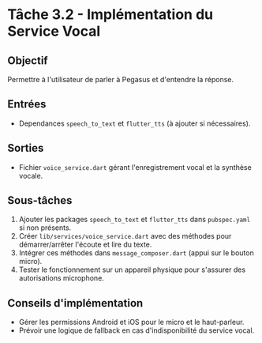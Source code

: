 # Tâche 3.2 - Implémentation du Service Vocal

## Objectif
Permettre à l'utilisateur de parler à Pegasus et d'entendre la réponse.

## Entrées
- Dependances `speech_to_text` et `flutter_tts` (à ajouter si nécessaires).

## Sorties
- Fichier `voice_service.dart` gérant l'enregistrement vocal et la synthèse vocale.

## Sous-tâches
1. Ajouter les packages `speech_to_text` et `flutter_tts` dans `pubspec.yaml` si non présents.
2. Créer `lib/services/voice_service.dart` avec des méthodes pour démarrer/arrêter l'écoute et lire du texte.
3. Intégrer ces méthodes dans `message_composer.dart` (appui sur le bouton micro).
4. Tester le fonctionnement sur un appareil physique pour s'assurer des autorisations microphone.

## Conseils d'implémentation
- Gérer les permissions Android et iOS pour le micro et le haut-parleur.
- Prévoir une logique de fallback en cas d'indisponibilité du service vocal.
